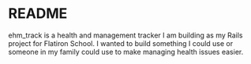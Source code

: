 # README
ehm_track is a health and management tracker I am building as my Rails project for Flatiron School. I wanted to build something I could use or someone in my family could use to make managing health issues easier. 
